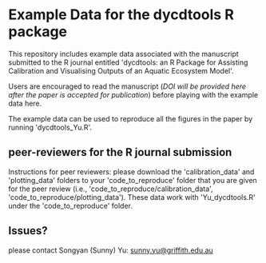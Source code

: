 # Example Data for the dycdtools R package

This repository includes example data associated with the manuscript submitted to the R journal entitled 'dycdtools: an R Package
for Assisting Calibration and Visualising Outputs of an Aquatic Ecosystem Model'.

Users are encouraged to read the manuscript (*DOI will be provided here after the paper is accepted for publication*) before playing
with the example data here.

The example data can be used to reproduce all the figures in the paper by running 'dycdtools_Yu.R'.

## peer-reviewers for the R journal submission
Instructions for peer reviewers: please download the 'calibration_data' and 'plotting_data' folders to your 'code_to_reproduce' folder that you are given for the peer review (i.e., 'code_to_reproduce/calibration_data', 'code_to_reproduce/plotting_data'). These data work with 'Yu_dycdtools.R' under the 'code_to_reproduce' folder.

## Issues?
please contact Songyan (Sunny) Yu: sunny.yu@griffith.edu.au
